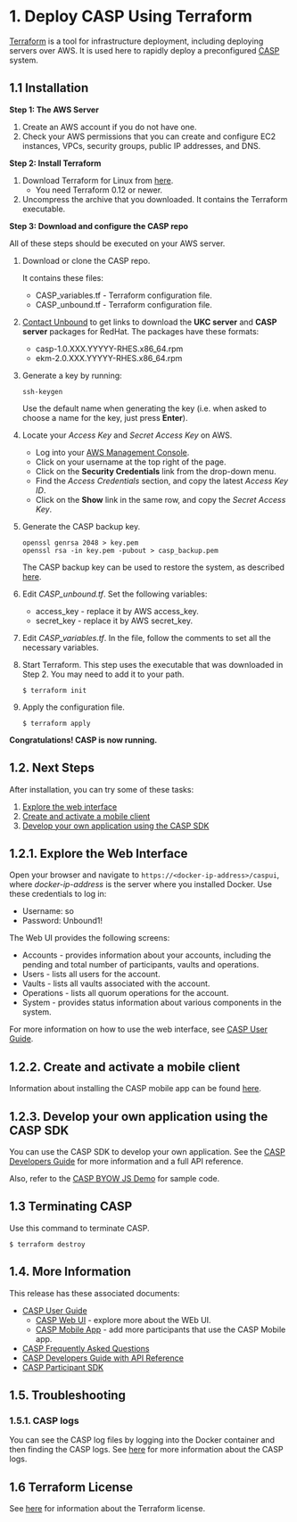 # 1. Deploy CASP Using Terraform

[Terraform](https://www.terraform.io/) is a tool for infrastructure deployment, including deploying servers over AWS. It is used here to rapidly deploy a preconfigured [CASP](https://www.unboundtech.com/docs/CASP/CASP_User_Guide-HTML/Content/Products/CASP/CASP_Offering_Description/Solution.htm) system.

## 1.1 Installation

**Step 1: The AWS Server**
1. Create an AWS account if you do not have one.
2. Check your AWS permissions that you can create and configure EC2 instances, VPCs, security groups, public IP addresses, and DNS.
	
**Step 2: Install Terraform**
1. Download Terraform for Linux from [here](https://www.terraform.io/downloads.html).
    - You need Terraform 0.12 or newer.
1. Uncompress the archive that you downloaded. It contains the Terraform executable.

**Step 3: Download and configure the CASP repo**

All of these steps should be executed on your AWS server.
1. Download or clone the CASP repo. 

    It contains these files:
    - CASP_variables.tf - Terraform configuration file.
    - CASP_unbound.tf - Terraform configuration file.
	
1. [Contact Unbound](mailto:support@unboundtech.com) to get links to download the **UKC server** and **CASP server** packages for RedHat. The packages have these formats:
    - casp-1.0.XXX.YYYYY-RHES.x86_64.rpm
    - ekm-2.0.XXX.YYYYY-RHES.x86_64.rpm

1. Generate a key by running:
   ```
   ssh-keygen
   ```
   Use the default name when generating the key (i.e. when asked to choose a name for the key, just press **Enter**).
1. Locate your *Access Key* and *Secret Access Key* on AWS.
    - Log into your [AWS Management Console](https://console.aws.amazon.com/console).
	- Click on your username at the top right of the page.
	- Click on the **Security Credentials** link from the drop-down menu.
	- Find the *Access Credentials* section, and copy the latest *Access Key ID*.
	- Click on the **Show** link in the same row, and copy the *Secret Access Key*.
1. Generate the CASP backup key.
    ```
    openssl genrsa 2048 > key.pem
    openssl rsa -in key.pem -pubout > casp_backup.pem
    ```
    The CASP backup key can be used to restore the system, as described [here](https://www.unboundtech.com/docs/CASP/CASP_User_Guide-HTML/Content/Products/CASP/CASP_User_Guide/Key_Backup_and_Restore.htm).
1. Edit *CASP_unbound.tf*. Set the following variables:
	- access_key - replace it by AWS access_key.
	- secret_key - replace it by AWS secret_key.
1. Edit *CASP_variables.tf*. In the file, follow the comments to set all the necessary variables.    
1. Start Terraform. This step uses the executable that was downloaded in Step 2. You may need to add it to your path.
   ```
   $ terraform init
   ```
1. Apply the configuration file.
   ```
   $ terraform apply
   ```

**Congratulations! CASP is now running.**

## 1.2. Next Steps
After installation, you can try some of these tasks:
1. [Explore the web interface](./#webint)
1. [Create and activate a mobile client](./#caspclient)
1. [Develop your own application using the CASP SDK](./#caspsdk)

<a name="webint"></a>
## 1.2.1. Explore the Web Interface
Open your browser and navigate to `https://<docker-ip-address>/caspui`, where *docker-ip-address* is the server where you installed Docker. Use these credentials to log in:
- Username: so
- Password: Unbound1!

The Web UI provides the following screens:

- Accounts - provides information about your accounts, including the pending and total number of participants, vaults and operations.
- Users - lists all users for the account.
- Vaults - lists all vaults associated with the account.
- Operations - lists all quorum operations for the account.
- System - provides status information about various components in the system.

For more information on how to use the web interface, see [CASP User Guide](https://www.unboundtech.com/docs/CASP/CASP_User_Guide-HTML/Content/Products/CASP/CASP_User_Guide/Web_Interface.htm).

<a name="caspclient"></a>
## 1.2.2. Create and activate a mobile client

Information about installing the CASP mobile app can be found [here](https://www.unboundtech.com/docs/CASP/CASP_User_Guide-HTML/Content/Products/CASP/CASP_User_Guide/Mobile_App.htm).

<a name="caspsdk"></a>
## 1.2.3. Develop your own application using the CASP SDK

You can use the CASP SDK to develop your own application. See the [CASP Developers Guide](https://www.unboundtech.com/docs/CASP/CASP_Developers_Guide-HTML/Content/Products/Unbound_Cover_Page.htm) for more information and a full API reference.

Also, refer to the [CASP BYOW JS Demo](https://github.com/unbound-tech/CASP-BYOW-JS-Demo) for sample code.

## 1.3 Terminating CASP
Use this command to terminate CASP.
   ```
   $ terraform destroy
   ```
    
## 1.4. More Information
This release has these associated documents:

- [CASP User Guide](https://www.unboundtech.com/docs/CASP/CASP_User_Guide-HTML/Content/Products/Unbound_Cover_Page.htm)
    - [CASP Web UI](https://www.unboundtech.com/docs/CASP/CASP_User_Guide-HTML/Content/Products/CASP/CASP_User_Guide/Web_Interface.htm) - explore more about the WEb UI.
    - [CASP Mobile App](https://www.unboundtech.com/docs/CASP/CASP_User_Guide-HTML/Content/Products/CASP/CASP_User_Guide/Mobile_App.htm) - add more participants that use the CASP Mobile app.
- [CASP Frequently Asked Questions](https://www.unboundtech.com/docs/CASP/CASP_FAQ-HTML/Content/Products/Unbound_Cover_Page.htm)
- [CASP Developers Guide with API Reference](https://www.unboundtech.com/docs/CASP/CASP_Developers_Guide-HTML/Content/Products/Unbound_Cover_Page.htm)
- [CASP Participant SDK](https://www.unboundtech.com/docs/CASP/CASP_Participant_SDK-HTML/Content/Products/Unbound_Cover_Page.htm)

## 1.5. Troubleshooting

### 1.5.1. CASP logs

You can see the CASP log files by logging into the Docker container and then finding the CASP logs. See [here](https://www.unboundtech.com/docs/CASP/CASP_User_Guide-HTML/Content/Products/CASP/CASP_User_Guide/Audit_and_Logging.htm) for more information about the CASP logs.

## 1.6 Terraform License
See [here](https://github.com/hashicorp/terraform/blob/master/LICENSE) for information about the Terraform license.
